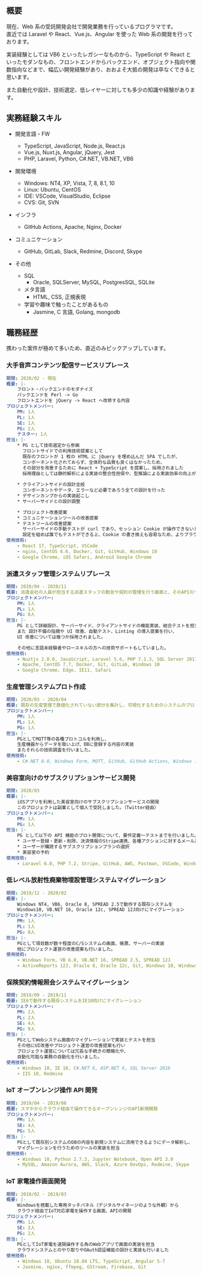 ## 概要

現在、Web 系の受託開発会社で開発業務を⾏っているプログラマです。  
直近では Laravel や React、Vue.js、Angular を使った Web 系の開発を行っております。

実装経験としては VB6 といったレガシーなものから、TypeScript や React といったモダンなもの、フロントエンドからバックエンド、オブジェクト指向や関数指向などまで、幅広い開発経験があり、おおよそ大抵の開発は卒なくできると思います。

また自動化や設計、技術選定、低レイヤーに対しても多少の知識や経験があります。

## 実務経験スキル

-   開発言語・FW

    -   TypeScript, JavaScript, Node.js, React.js
    -   Vue.js, Nuxt.js, Angular, jQuery, Jest
    -   PHP, Laravel, Python, C#.NET, VB.NET, VB6

-   開発環境

    -   Windows: NT4, XP, Vista, 7, 8, 8.1, 10
    -   Linux: Ubuntu, CentOS
    -   IDE: VSCode, VisualStudio, Eclipse
    -   CVS: Git, SVN

-   インフラ

    -   GitHub Actions, Apache, Nginx, Docker

-   コミュニケーション

    -   GitHub, GitLab, Slack, Redmine, Discord, Skype

-   その他
    -   SQL
        -   Oracle, SQLServer, MySQL, PostgresSQL, SQLite
    -   メタ言語
        -   HTML, CSS, 正規表現
    -   学習や趣味で触ったことがあるもの
        -   Jasmine, C 言語, Golang, mongodb

## 職務経歴

携わった案件が極めて多いため、直近のみピックアップしています。

### 大手音声コンテンツ配信サービスリプレース

<!-- prettier-ignore-start -->
```yaml
期間: 2020/02 - 現在
概要: |-
    フロント・バックエンドのモダナイズ
    バックエンドを Perl -> Go
    フロントエンドを jQuery -> React へ改修する内容
プロジェクトメンバー:
    PM: 1人
    PL: 1人
    SE: 1人
    PG: 2人
    テスター: 1人
担当: |-
    * PG として技術選定から参画
      フロントサイドでの利用技術提案として
      既存のフロントが 1 枚の HTML に jQuery を埋め込んだ SPA でしたが、
      コンポーネント化されておらず、全体的な品質も良くはなかったため、
      その部分を改善するために React + TypeScript を提案し、採用されました
      採用理由としては静的解析による実装の整合性担保や、型推論による実装効率の向上があります
    
    * クライアントサイドの設計全般
      コンポーネントやデータ、エラーなど必要であろう全ての設計を行った
    * デザインカンプからの実装起こし
    * サーバーサイドとの設計調整

    * プロジェクト改善提案
    * コミュニケーションツールの改善提案
    * テストツールの改善提案
      サーバーサイドの手動テストが curl であり、セッション Cookie が操作できないとのことだったので POSTMAN を提案
      設定を組めば誰でもテストができる上、Cookie の書き換えも容易なため、よりブラウザに近い人力テストが行えるようになった
使用技術:
    - React 17, TypeScript, VSCode
    - nginx, CentOS 6.6, Docker, Git, GitHub, Windows 10
    - Google Chrome, iOS Safari, Android Google Chrome
```
<!-- prettier-ignore-end -->

### 派遣スタッフ管理システムリプレース

<!-- prettier-ignore-start -->
```yaml
期間: 2020/04 - 2020/11
概要: 派遣会社の人員が担当する派遣スタッフの勤怠や契約の管理を行う画面と、そのAPIのリプレース
プロジェクトメンバー:
    PM: 1人
    PL: 1人
    PG: 8人
担当: |-
    PG として詳細設計、サーバーサイド、クライアントサイドの機能実装、結合テストを担当  
    また 設計不備の指摘や UI 改善、自動テスト、Linting の導入提案を行い、  
    UI 改善については幾つか採用されました。

    その他に言語未経験者やロースキルの方への技術サポートもしていました。
使用技術:
    - Nuxtjs 2.0.0, JavaScript, Laravel 5.6, PHP 7.1.3, SQL Server 2017
    - Apache, CentOS 7.7, Docker, Git, GitLab, Windows 10
    - Google Chrome, Edge, IE11, Safari
```
<!-- prettier-ignore-end -->

### 生産管理システムプロト作成

<!-- prettier-ignore-start -->
```yaml
期間: 2020/03 - 2020/04
概要: 既存の生産管理で数値化されていない部分を集計し、可視化するためのシステムのプロト開発
プロジェクトメンバー:
    PM: 1人
    PL: 1人
    PG: 1人
担当: |-
    PGとしてMQTT等の各種プロトコルを利用し、
    生産機器からデータを吸い上げ、DBに登録する内容の実装
    またそれらの技術調査を行いました。
使用技術:
    - C#.NET 8.0, Windows Form, MQTT, GitHub, GitHub Actions, Windows 10
```
<!-- prettier-ignore-end -->

### 美容室向けのサブスクリプションサービス開発

<!-- prettier-ignore-start -->
```yaml
期間: 2020/03
概要: |-
    iOSアプリを利用した美容室向けのサブスクリプションサービスの開発
    このプロジェクトは副業として個人で受託しました。（Twitter経由）
プロジェクトメンバー:
    PM: 1人
    PG: 1人
担当: |-
    PG として以下の API 機能のプロト開発について、要件定義～テストまでを行いました。
    * ユーザー登録・更新・削除、決済情報のStripe連携、各種アクションに対するメール送信
    * ユーザーが購読するサブスクリプションプランの選択
    * 美容室の予約
使用技術:
    - Laravel 6.0, PHP 7.2, Stripe, GitHub, AWS, Postman, VSCode, Windows 10
```
<!-- prettier-ignore-end -->

### 低レベル放射性廃棄物埋設管理システムマイグレーション

<!-- prettier-ignore-start -->
```yaml
期間: 2019/12 - 2020/02
概要: |-
    Windows NT4, VB6, Oracle 8, SPREAD 2.5で動作する既存システムを
    Windows10, VB.NET 16, Oracle 12c, SPREAD 12J向けにマイグレーション
プロジェクトメンバー:
    PM: 1人
    PL: 1人
    PG: 8人
担当: |-
    PGとして項目数が数十程度のC/Sシステムの画面、帳票、サーバーの実装
    他にプロジェクト運営の改善提案も行いました。
使用技術:
    - Windows Form, VB 6.0, VB.NET 16, SPREAD 2.5, SPREAD 12J
    - ActiveReports 12J, Oracle 8, Oracle 12c, Git, Windows 10, Windows NT4
```
<!-- prettier-ignore-end -->

### 保険契約情報照会システムマイグレーション

<!-- prettier-ignore-start -->
```yaml
期間: 2019/09 - 2019/11
概要: IE6で動作する既存システムをIE10向けにマイグレーション
プロジェクトメンバー:
    PM: 2人
    PL: 2人
    SE: 4人
    PG: 9人
担当: |-
    PGとしてWebシステム画面のマイグレーションで実装とテストを担当
    その他にUI改善やプロジェクト運営の改善提案も行い
    プロジェクト運営については冗長な手続きの簡略化や、
    自動化可能な業務の自動化を行いました。
使用技術:
    - Windows 10, IE 10, C#.NET 6, ASP.NET 6, SQL Server 2016
    - IIS 10, Redmine
```
<!-- prettier-ignore-end -->

### IoT オーブンレンジ操作 API 開発

<!-- prettier-ignore-start -->
```yaml
期間: 2019/04 - 2019/08
概要: スマホからクラウド経由で操作できるオーブンレンジのAPI新規開発
プロジェクトメンバー:
    PM: 1人
    SE: 4人
    PG: 5人
担当: |-
    PGとして既存別システムのDBの内容を新規システムに流用できるようにデータ解析し、
    マイグレーションを行うためのツールの実装を担当
使用技術: -
    - Windows 10, Python 2.7.3, Jupyter Notebook, Open API 3.0
    - MySQL, Amazon Aurora, AWS, Slack, Azure DevOps, Redmine, Skype
```
<!-- prettier-ignore-end -->

### IoT 家電操作画面開発

<!-- prettier-ignore-start -->
```yaml
期間: 2018/02 - 2019/03
概要: |-
    Windowsを搭載した専用タッチパネル（デジタルサイネージのような外観）から
    クラウド経由でIoT対応家電を操作する画面、APIの開発
プロジェクトメンバー:
    PM: 1人
    SE: 2人
    PG: 2人
担当: |-
    PGとしてIoT家電を遠隔操作する為のWebアプリで画面の実装を担当
    クラウドシステムとのやり取りやOAuth認証機能の設計と実装も行いました
使用技術:
    - Windows 10, Ubuntu 18.04 LTS, TypeScript, Angular 5-7
    - Jasmine, nginx, ffmpeg, GStream, Firebase, Git
```
<!-- prettier-ignore-end -->
